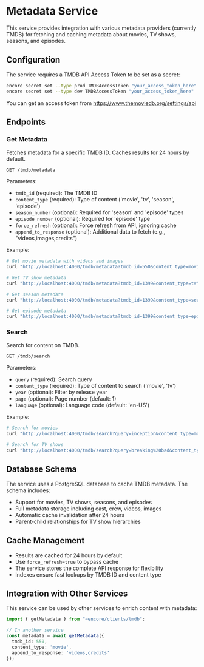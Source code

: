 # Metadata Service

This service provides integration with various metadata providers (currently TMDB) for fetching and caching metadata about movies, TV shows, seasons, and episodes.

## Configuration

The service requires a TMDB API Access Token to be set as a secret:

```bash
encore secret set --type prod TMDBAccessToken "your_access_token_here"
encore secret set --type dev TMDBAccessToken "your_access_token_here"
```

You can get an access token from https://www.themoviedb.org/settings/api

## Endpoints

### Get Metadata

Fetches metadata for a specific TMDB ID. Caches results for 24 hours by default.

```
GET /tmdb/metadata
```

Parameters:
- `tmdb_id` (required): The TMDB ID
- `content_type` (required): Type of content ('movie', 'tv', 'season', 'episode')
- `season_number` (optional): Required for 'season' and 'episode' types
- `episode_number` (optional): Required for 'episode' type
- `force_refresh` (optional): Force refresh from API, ignoring cache
- `append_to_response` (optional): Additional data to fetch (e.g., "videos,images,credits")

Example:
```bash
# Get movie metadata with videos and images
curl "http://localhost:4000/tmdb/metadata?tmdb_id=550&content_type=movie&append_to_response=videos,images"

# Get TV show metadata
curl "http://localhost:4000/tmdb/metadata?tmdb_id=1399&content_type=tv"

# Get season metadata
curl "http://localhost:4000/tmdb/metadata?tmdb_id=1399&content_type=season&season_number=1"

# Get episode metadata
curl "http://localhost:4000/tmdb/metadata?tmdb_id=1399&content_type=episode&season_number=1&episode_number=1"
```

### Search

Search for content on TMDB.

```
GET /tmdb/search
```

Parameters:
- `query` (required): Search query
- `content_type` (required): Type of content to search ('movie', 'tv')
- `year` (optional): Filter by release year
- `page` (optional): Page number (default: 1)
- `language` (optional): Language code (default: 'en-US')

Example:
```bash
# Search for movies
curl "http://localhost:4000/tmdb/search?query=inception&content_type=movie"

# Search for TV shows
curl "http://localhost:4000/tmdb/search?query=breaking%20bad&content_type=tv"
```

## Database Schema

The service uses a PostgreSQL database to cache TMDB metadata. The schema includes:

- Support for movies, TV shows, seasons, and episodes
- Full metadata storage including cast, crew, videos, images
- Automatic cache invalidation after 24 hours
- Parent-child relationships for TV show hierarchies

## Cache Management

- Results are cached for 24 hours by default
- Use `force_refresh=true` to bypass cache
- The service stores the complete API response for flexibility
- Indexes ensure fast lookups by TMDB ID and content type

## Integration with Other Services

This service can be used by other services to enrich content with metadata:

```typescript
import { getMetadata } from "~encore/clients/tmdb";

// In another service
const metadata = await getMetadata({
  tmdb_id: 550,
  content_type: 'movie',
  append_to_response: 'videos,credits'
});
```